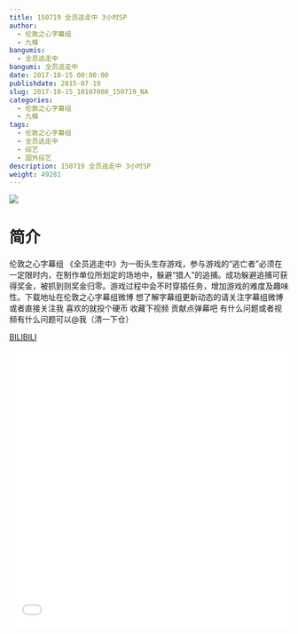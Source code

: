 ```yaml
---
title: 150719 全员逃走中 3小时SP
author: 
  - 伦敦之心字幕组
  - 九條
bangumis: 
  - 全员逃走中
bangumi: 全员逃走中
date: 2017-10-15 00:00:00
publishdate: 2015-07-19
slug: 2017-10-15_10107008_150719_NA
categories: 
  - 伦敦之心字幕组
  - 九條
tags: 
  - 伦敦之心字幕组
  - 全员逃走中
  - 综艺
  - 国外综艺
description: 150719 全员逃走中 3小时SP
weight: 49281
---
```


![](https://i.imgur.com/iQi70GZ.jpg)

# 简介  
伦敦之心字幕组
《全员逃走中》为一街头生存游戏，参与游戏的“逃亡者”必须在一定限时内，在制作单位所划定的场地中，躲避“猎人”的追捕。成功躲避追捕可获得奖金，被抓到则奖金归零。游戏过程中会不时穿插任务，增加游戏的难度及趣味性。下载地址在伦敦之心字幕组微博 想了解字幕组更新动态的请关注字幕组微博或者直接关注我 喜欢的就投个硬币 收藏下视频 贡献点弹幕吧
有什么问题或者视频有什么问题可以@我（清一下仓）

  [BILIBILI](https://www.bilibili.com/video/av10107008/)


  <iframe src="//www.bilibili.com/html/html5player.html?cid=16700759&aid=10107008" width="100%" height="500" frameborder="0" allowfullscreen="allowfullscreen"></iframe>
